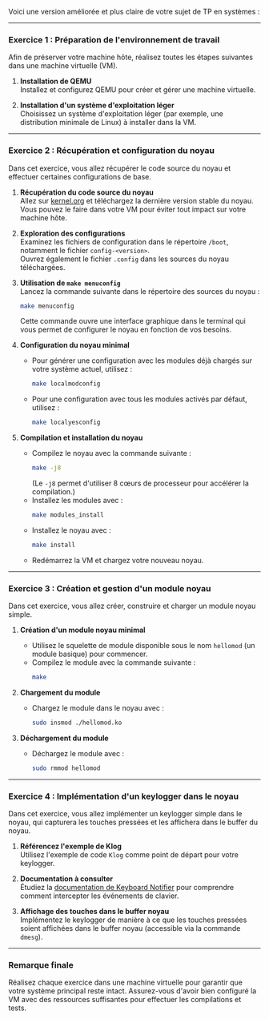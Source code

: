 Voici une version améliorée et plus claire de votre sujet de TP en systèmes :

---

### **Exercice 1 : Préparation de l'environnement de travail**

Afin de préserver votre machine hôte, réalisez toutes les étapes suivantes dans une machine virtuelle (VM).

1. **Installation de QEMU**  
   Installez et configurez QEMU pour créer et gérer une machine virtuelle.
   
2. **Installation d'un système d'exploitation léger**  
   Choisissez un système d'exploitation léger (par exemple, une distribution minimale de Linux) à installer dans la VM.

---

### **Exercice 2 : Récupération et configuration du noyau**

Dans cet exercice, vous allez récupérer le code source du noyau et effectuer certaines configurations de base.

1. **Récupération du code source du noyau**  
   Allez sur [kernel.org](https://kernel.org) et téléchargez la dernière version stable du noyau. Vous pouvez le faire dans votre VM pour éviter tout impact sur votre machine hôte.

2. **Exploration des configurations**  
   Examinez les fichiers de configuration dans le répertoire `/boot`, notamment le fichier `config-<version>`.  
   Ouvrez également le fichier `.config` dans les sources du noyau téléchargées.

3. **Utilisation de `make menuconfig`**  
   Lancez la commande suivante dans le répertoire des sources du noyau :
   ```bash
   make menuconfig
   ```
   Cette commande ouvre une interface graphique dans le terminal qui vous permet de configurer le noyau en fonction de vos besoins.

4. **Configuration du noyau minimal**  
   - Pour générer une configuration avec les modules déjà chargés sur votre système actuel, utilisez :
     ```bash
     make localmodconfig
     ```
   - Pour une configuration avec tous les modules activés par défaut, utilisez :
     ```bash
     make localyesconfig
     ```

5. **Compilation et installation du noyau**  
   - Compilez le noyau avec la commande suivante :
     ```bash
     make -j8
     ```
     (Le `-j8` permet d'utiliser 8 cœurs de processeur pour accélérer la compilation.)
   - Installez les modules avec :
     ```bash
     make modules_install
     ```
   - Installez le noyau avec :
     ```bash
     make install
     ```
   - Redémarrez la VM et chargez votre nouveau noyau.

---

### **Exercice 3 : Création et gestion d'un module noyau**

Dans cet exercice, vous allez créer, construire et charger un module noyau simple.

1. **Création d'un module noyau minimal**  
   - Utilisez le squelette de module disponible sous le nom `hellomod` (un module basique) pour commencer.
   - Compilez le module avec la commande suivante :
     ```bash
     make
     ```
   
2. **Chargement du module**  
   - Chargez le module dans le noyau avec :
     ```bash
     sudo insmod ./hellomod.ko
     ```

3. **Déchargement du module**  
   - Déchargez le module avec :
     ```bash
     sudo rmmod hellomod
     ```

---

### **Exercice 4 : Implémentation d'un keylogger dans le noyau**

Dans cet exercice, vous allez implémenter un keylogger simple dans le noyau, qui capturera les touches pressées et les affichera dans le buffer du noyau.

1. **Référencez l'exemple de Klog**  
   Utilisez l'exemple de code `Klog` comme point de départ pour votre keylogger.

2. **Documentation à consulter**  
   Étudiez la [documentation de Keyboard Notifier](https://docs.kernel.org/input/notifier.html) pour comprendre comment intercepter les événements de clavier.

3. **Affichage des touches dans le buffer noyau**  
   Implémentez le keylogger de manière à ce que les touches pressées soient affichées dans le buffer noyau (accessible via la commande `dmesg`).

---

### Remarque finale

Réalisez chaque exercice dans une machine virtuelle pour garantir que votre système principal reste intact. Assurez-vous d'avoir bien configuré la VM avec des ressources suffisantes pour effectuer les compilations et tests.


